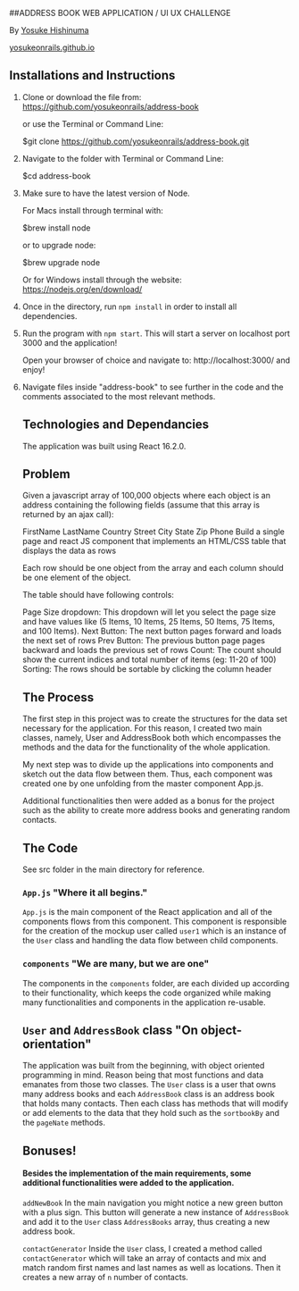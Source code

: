 
##ADDRESS BOOK WEB APPLICATION / UI UX CHALLENGE

By [Yosuke Hishinuma](mailto:yosukeonrails@gmail.com)

[yosukeonrails.github.io](https://github.com/yosukeonrails)

## Installations and Instructions

1. Clone or download the file from:
   https://github.com/yosukeonrails/address-book

   or use the Terminal or Command Line:

   $git clone https://github.com/yosukeonrails/address-book.git

2. Navigate to the folder with Terminal or Command Line:

   $cd address-book

3. Make sure to have the latest version of Node.
 
   For Macs install through terminal with:

   $brew install node

   or to upgrade node:

   $brew upgrade node 

   Or for Windows install through the website:
   https://nodejs.org/en/download/

4. Once in the directory, run `npm install` in order to install all dependencies. 
   
5. Run the program with `npm start`. This will start a server on localhost port 3000 and the application!

   Open your browser of choice and navigate to: http://localhost:3000/ and enjoy!

8. Navigate files inside "address-book" to see further in the code and the comments associated to the most relevant methods.


   ## Technologies and Dependancies 

   The application was built using React 16.2.0.

   ## Problem

   Given a javascript array of 100,000 objects where each object is an address containing the following fields (assume that this array is returned by an ajax call):

   FirstName
   LastName
   Country
   Street
   City
   State
   Zip
   Phone
   Build a single page and react JS component that implements an HTML/CSS table that displays the data as rows

   Each row should be one object from the array and each column should be one element of the object.

   The table should have following controls:

   Page Size dropdown: This dropdown will let you select the page size and have values like (5 Items, 10 Items, 25 Items, 50 Items, 75 Items, and 100 Items).
   Next Button: The next button pages forward and loads the next set of rows
   Prev Button: The previous button page pages backward and loads the previous set of rows
   Count: The count should show the current indices and total number of items (eg: 11-20 of 100)
   Sorting: The rows should be sortable by clicking the column header

   ## The Process

   The first step in this project was to create the structures for the data set necessary for the application. For this reason, I created two main classes, namely, User and AddressBook both which encompasses the methods and the data for the functionality of the whole application.

   My next step was to divide up the applications into components and sketch out the data flow between them. Thus, each component was created one by one unfolding from the master component App.js. 

   Additional functionalities then were added as a bonus for the project such as the ability to create more address books and generating random contacts.


   ## The Code

   See src folder in the main directory for reference.

   ### `App.js`  "Where it all begins."

   `App.js` is the main component of the React application and all of the components flows from this component.
   This component is responsible for the creation of the mockup user called `user1` which is an instance of the `User` class and handling the data flow between child components. 


   ### `components` "We are many, but we are one"  

   The components in the `components` folder, are each divided up according to their functionality, which keeps the code organized while making many functionalities and components in the application re-usable. 

   ## `User` and `AddressBook` class  "On object-orientation"

   The application was built from the beginning, with object oriented programming in mind. Reason being that most functions and data emanates from those two classes.
   The `User` class is a user that owns many address books and each `AddressBook` class is an address book that holds many contacts. Then each class has methods that will modify or add elements to the data that they hold such as the `sortbookBy` and the `pageNate` methods.


   ## Bonuses!

   #### Besides the implementation of the main requirements, some additional functionalities were added to the application.

   `addNewBook`
   In the main navigation you might notice a new green button with a plus sign. This button will generate a new instance of `AddressBook` and add it to the `User` class `AddressBooks` array, thus creating a new address book.

   `contactGenerator`
   Inside the `User` class, I created a method called `contactGenerator` which will take an array of contacts and mix and match random first names and last names as well as locations. Then it creates a new array of `n` number of contacts.



